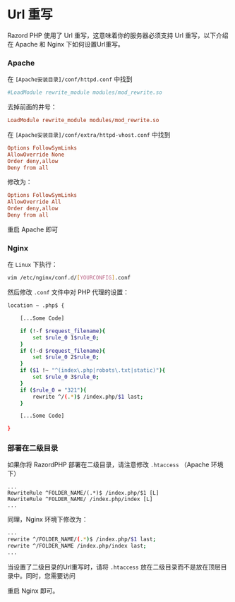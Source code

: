 # Url 重写

Razord PHP 使用了 Url 重写，这意味着你的服务器必须支持 Url 重写，以下介绍在 Apache 和 Nginx 下如何设置Url重写。

### Apache

在 `[Apache安装目录]/conf/httpd.conf` 中找到

```ini
#LoadModule rewrite_module modules/mod_rewrite.so
```
去掉前面的井号：

```ini
LoadModule rewrite_module modules/mod_rewrite.so
```

在 `[Apache安装目录]/conf/extra/httpd-vhost.conf` 中找到

```ini
Options FollowSymLinks
AllowOverride None
Order deny,allow
Deny from all
```
修改为：

```ini
Options FollowSymLinks
AllowOverride All
Order deny,allow
Deny from all
```

重启 Apache 即可

### Nginx

在 `Linux` 下执行：
```bash
vim /etc/nginx/conf.d/[YOURCONFIG].conf
```
然后修改 `.conf` 文件中对 PHP 代理的设置：

```bash
location ~ .php$ {

    [...Some Code]

    if (!-f $request_filename){
    	set $rule_0 1$rule_0;
    }
    if (!-d $request_filename){
    	set $rule_0 2$rule_0;
    }
    if ($1 !~ "^(index\.php|robots\.txt|static)"){
    	set $rule_0 3$rule_0;
    }
    if ($rule_0 = "321"){
    	rewrite ^/(.*)$ /index.php/$1 last;
    }

    [...Some Code]

}
```

### 部署在二级目录

如果你将 RazordPHP 部署在二级目录，请注意修改 `.htaccess` （Apache 环境下）

```
...
RewriteRule ^FOLDER_NAME/(.*)$ /index.php/$1 [L]
RewriteRule ^FOLDER_NAME/ /index.php/index [L]
...
```

同理，Nginx 环境下修改为：

```bash
...
rewrite ^/FOLDER_NAME/(.*)$ /index.php/$1 last;
rewrite ^/FOLDER_NAME /index.php/index last;
...
```

当设置了二级目录的Url重写时，请将 `.htaccess` 放在二级目录而不是放在顶层目录中。同时，您需要访问

重启 Nginx 即可。
